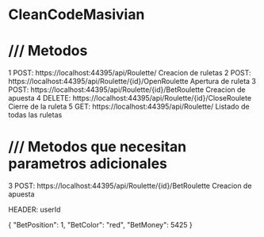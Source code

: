# CleanCodeMasivian




# /// Metodos

1 POST: https://localhost:44395/api/Roulette/ Creacion de ruletas
2 POST: https://localhost:44395/api/Roulette/{id}/OpenRoulette Apertura de ruleta
3 POST: https://localhost:44395/api/Roulette/{id}/BetRoulette Creacion de apuesta
4 DELETE: https://localhost:44395/api/Roulette/{id}/CloseRoulete Cierre de la ruleta
5 GET: https://localhost:44395/api/Roulette/ Listado de todas las ruletas

# /// Metodos que necesitan parametros adicionales

3 POST: https://localhost:44395/api/Roulette/{id}/BetRoulette Creacion de apuesta

HEADER: userId

{
    "BetPosition": 1,
    "BetColor": "red",
    "BetMoney": 5425
}
